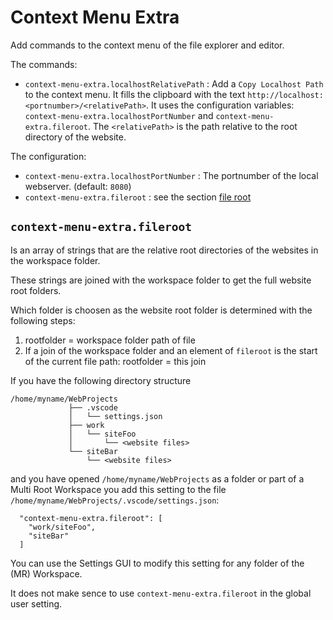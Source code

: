 # Context Menu Extra

Add commands to the context menu of the file explorer and editor.

The commands:

* `context-menu-extra.localhostRelativePath` : Add a `Copy Localhost Path` to the context menu. It fills the clipboard with the text `http://localhost:<portnumber>/<relativePath>`. It uses the configuration variables: `context-menu-extra.localhostPortNumber` and `context-menu-extra.fileroot`. The `<relativePath>` is the path relative to the root directory of the website.

The configuration:

* `context-menu-extra.localhostPortNumber` : The portnumber of the local webserver. (default: `8080`)
* `context-menu-extra.fileroot` : see the section [file root](#context-menu-extra.fileroot)


## `context-menu-extra.fileroot`

Is an array of strings that are the relative root directories of the websites in the workspace folder.

These strings are joined with the workspace folder to get the full website root folders.

Which folder is choosen as the website root folder is determined with the following steps:

1. rootfolder = workspace folder path of file
1. If a join of the workspace folder and an element of `fileroot` is the start of the current file path: rootfolder =  this join

If you have the following directory structure

```
/home/myname/WebProjects
             ├── .vscode
             │   └── settings.json
             ├── work
             │   └── siteFoo
             │       └── <website files>
             └── siteBar
                 └── <website files>
```

and you have opened `/home/myname/WebProjects` as a folder or part of a Multi Root Workspace you add this setting to the file `/home/myname/WebProjects/.vscode/settings.json`:

```
  "context-menu-extra.fileroot": [
    "work/siteFoo",
    "siteBar"
  ]
```

You can use the Settings GUI to modify this setting for any folder of the (MR) Workspace.

It does not make sence to use `context-menu-extra.fileroot` in the global user setting.
